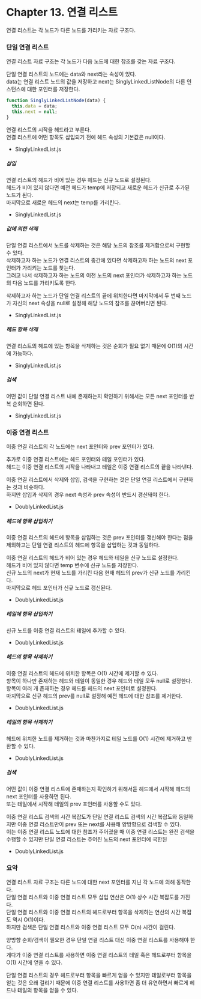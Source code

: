 # Chapter 13. 연결 리스트

연결 리스트는 각 노드가 다른 노드를 가리키는 자료 구조다.

### 단일 연결 리스트

연결 리스트 자료 구조는 각 노드가 다음 노드에 대한 참조를 갖는 자료 구조다.

단일 연결 리스트의 노드에는 data와 next라는 속성이 있다.  
data는 연결 리스트 노드의 값을 저장하고 next는 SinglyLinkedListNode의 다른 인스턴스에 대한 포인터를 저장한다.

```javascript
function SinglyLinkedListNode(data) {
  this.data = data;
  this.next = null;
}
```

연결 리스트의 시작을 헤드라고 부른다.  
연결 리스트에 어떤 항목도 삽입되기 전에 헤드 속성의 기본값은 null이다.

- SinglyLinkedList.js

##### 삽입

연결 리스트의 헤드가 비어 있는 경우 헤드는 신규 노드로 설정된다.  
헤드가 비어 있지 않다면 예전 헤드가 temp에 저장되고 새로운 헤드가 신규로 추가된 노드가 된다.  
마지막으로 새로운 헤드의 next는 temp를 가리킨다.

- SinglyLinkedList.js

##### 값에 의한 삭제

단일 연결 리스트에서 노드를 삭제하는 것은 해당 노드의 참조를 제거함으로써 구현할 수 있다.  
삭제하고자 하는 노드가 연결 리스트의 중간에 있다면 삭제하고자 하는 노드의 next 포인터가 가리키는 노드를 찾는다.  
그러고 나서 삭제하고자 하는 노드의 이전 노드의 next 포인터가 삭제하고자 하는 노드의 다음 노드를 가리키도록 한다.

삭제하고자 하는 노드가 단일 연결 리스트의 끝에 위치한다면 마지막에서 두 번째 노드가 자신의 next 속성을 null로 설정해 해당 노드의 참조를 끊어버리면 된다.

- SinglyLinkedList.js

##### 헤드 항목 삭제

연결 리스트의 헤드에 있는 항목을 삭제하는 것은 순회가 필요 없기 때문에 O(1)의 시간에 가능하다.

- SinglyLinkedList.js

##### 검색

어떤 값이 단일 연결 리스트 내에 존재하는지 확인하기 위해서는 모든 next 포인터를 반복 순회하면 된다.

- SinglyLinkedList.js

### 이중 연결 리스트

이중 연결 리스트의 각 노드에는 next 포인터와 prev 포인터가 있다.

추가로 이중 연결 리스트에는 헤드 포인터와 테일 포인터가 있다.  
헤드는 이중 연결 리스트의 시작을 나타내고 테일은 이중 연결 리스트의 끝을 나타낸다.

이중 연결 리스트에서 삭제와 삽입, 검색을 구현하는 것은 단일 연결 리스트에서 구현하는 것과 비슷하다.  
하지만 삽입과 삭제의 경우 next 속성과 prev 속성이 반드시 갱신돼야 한다.

- DoublyLinkedList.js

##### 헤드에 항목 삽입하기

이중 연결 리스트의 헤드에 항목을 삽입하는 것은 prev 포인터를 갱신해야 한다는 점을 제외하고는 단일 연결 리스트의 헤드에 항목을 삽입하는 것과 동일하다.

이중 연결 리스트의 헤드가 비어 있는 경우 헤드와 테일을 신규 노드로 설정한다.  
헤드가 비어 있지 않다면 temp 변수에 신규 노드를 저장한다.  
신규 노드의 next가 현재 노드를 가리킨 다음 현재 헤드의 prev가 신규 노드를 가리킨다.  
마지막으로 헤드 포인터가 신규 노드로 갱신된다.

- DoublyLinkedList.js

##### 테일에 항목 삽입하기

신규 노드를 이중 연결 리스트의 테일에 추가할 수 있다.

- DoublyLinkedList.js

##### 헤드의 항목 삭제하기

이중 연결 리스트의 헤드에 위치한 항목은 O(1) 시간에 제거할 수 있다.  
항목이 하나만 존재하는 헤드와 테일이 동일한 경우 헤드와 테일 모두 null로 설정한다.  
항목이 여러 개 존재하는 경우 헤드를 헤드의 next 포인터로 설정한다.  
마지막으로 신규 헤드의 prev를 null로 설정해 예전 헤드에 대한 참조를 제거한다.

- DoublyLinkedList.js

##### 테일의 항목 삭제하기

헤드에 위치한 노드를 제거하는 것과 마찬가지로 테일 노드를 O(1) 시간에 제거하고 반환할 수 있다.

- DoublyLinkedList.js

##### 검색

어떤 값이 이중 연결 리스트에 존재하는지 확인하기 위해서듣 헤드에서 시작해 헤드의 next 포인터를 사용하면 된다.  
또는 테일에서 시작해 테일의 prev 포인터를 사용할 수도 있다.

이중 연결 리스트 검색의 시간 복잡도가 단일 연결 리스트 검색의 시간 복잡도와 동일하지만 이중 연결 리스트만이 prev 또는 next를 사용해 양방향으로 검색할 수 있다.  
이는 이중 연결 리스트 노드에 대한 참조가 주어졌을 때 이중 연결 리스트는 완전 검색을 수행할 수 있지만 단일 연결 리스트는 주어진 노드의 next 포인터에 국한된

- DoublyLinkedList.js

### 요약

연결 리스트 자료 구조는 다른 노드에 대한 next 포인터를 지닌 각 노드에 의해 동작한다.  
단일 연결 리스트와 이중 연결 리스트 모두 삽입 연산은 O(1) 상수 시간 복잡도를 가진다.  
단일 연결 리스트와 이중 연결 리스트의 헤드로부터 항목을 삭제하는 연산의 시간 복잡도 역시 O(1)이다.  
하지만 검색은 단일 연결 리스트와 이중 연결 리스트 모두 O(n) 시간이 걸린다.

양방향 순회/검색이 필요한 경우 단일 연결 리스트 대신 이중 연결 리스트를 사용해야 한다.  
게다가 이중 연결 리스트를 사용하면 이중 연결 리스트의 테일 혹은 헤드로부터 항목을 O(1) 시간에 얻을 수 있다.

단일 연결 리스트의 경우 헤드로부터 항목을 빠르게 얻을 수 있지만 테일로부터 항목을 얻는 것은 오래 걸리기 때문에 이중 연결 리스트를 사용하면 좀 더 유연하면서 빠르게 헤드나 테일의 항목을 얻을 수 있다.